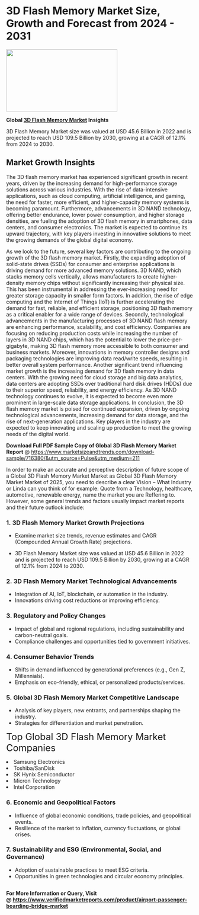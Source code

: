 <H1>3D Flash Memory Market Size, Growth and Forecast from 2024 - 2031</H1><img class="aligncenter size-medium wp-image-584254" src="https://thirdeyenews.in/wp-content/uploads/2024/09/Global-Market-Research-300x168.jpeg" alt="" width="300" height="168" /><p><strong>Global&nbsp;<a href="https://www.marketsizeandtrends.com/download-sample/716380/&amp;utm_source=Pulse&amp;utm_medium=211">3D Flash Memory Market</a> Insights</strong></p><p>3D Flash Memory Market size was valued at USD 45.6 Billion in 2022 and is projected to reach USD 109.5 Billion by 2030, growing at a CAGR of 12.1% from 2024 to 2030.</p><p><h2>Market Growth Insights</h2> <p>The 3D flash memory market has experienced significant growth in recent years, driven by the increasing demand for high-performance storage solutions across various industries. With the rise of data-intensive applications, such as cloud computing, artificial intelligence, and gaming, the need for faster, more efficient, and higher-capacity memory systems is becoming paramount. Furthermore, advancements in 3D NAND technology, offering better endurance, lower power consumption, and higher storage densities, are fueling the adoption of 3D flash memory in smartphones, data centers, and consumer electronics. The market is expected to continue its upward trajectory, with key players investing in innovative solutions to meet the growing demands of the global digital economy. </p> <p>As we look to the future, several key factors are contributing to the ongoing growth of the 3D flash memory market. Firstly, the expanding adoption of solid-state drives (SSDs) for consumer and enterprise applications is driving demand for more advanced memory solutions. 3D NAND, which stacks memory cells vertically, allows manufacturers to create higher-density memory chips without significantly increasing their physical size. This has been instrumental in addressing the ever-increasing need for greater storage capacity in smaller form factors. In addition, the rise of edge computing and the Internet of Things (IoT) is further accelerating the demand for fast, reliable, and efficient storage, positioning 3D flash memory as a critical enabler for a wide range of devices. Secondly, technological advancements in the manufacturing processes of 3D NAND flash memory are enhancing performance, scalability, and cost efficiency. Companies are focusing on reducing production costs while increasing the number of layers in 3D NAND chips, which has the potential to lower the price-per-gigabyte, making 3D flash memory more accessible to both consumer and business markets. Moreover, innovations in memory controller designs and packaging technologies are improving data read/write speeds, resulting in better overall system performance. Another significant trend influencing market growth is the increasing demand for 3D flash memory in data centers. With the growing need for cloud storage and big data analytics, data centers are adopting SSDs over traditional hard disk drives (HDDs) due to their superior speed, reliability, and energy efficiency. As 3D NAND technology continues to evolve, it is expected to become even more prominent in large-scale data storage applications. In conclusion, the 3D flash memory market is poised for continued expansion, driven by ongoing technological advancements, increasing demand for data storage, and the rise of next-generation applications. Key players in the industry are expected to keep innovating and scaling up production to meet the growing needs of the digital world. </p><p><span class=""><strong>Download Full PDF Sample Copy of Global 3D Flash Memory Market Report</strong> @ <a href="https://www.marketsizeandtrends.com/download-sample/716380/&amp;utm_source=Pulse&amp;utm_medium=211" target="_blank">https://www.marketsizeandtrends.com/download-sample/716380/&amp;utm_source=Pulse&amp;utm_medium=211</a></span></p><p>In order to make an accurate and perceptive description of future scope of a Global&nbsp;3D Flash Memory Market Market as Global&nbsp;3D Flash Memory Market Market of 2025, you need to describe a clear Vision &ndash; What Industry or Linda can you think of for example: Quote from a Technology, healthcare, automotive, renewable energy, name the market you are Reffering to. However, some general trends and factors usually impact market reports and their future outlook include:</p><h3>1.&nbsp;<strong>3D Flash Memory Market Growth Projections</strong></h3><ul><li>Examine market size trends, revenue estimates and CAGR (Compounded Annual Growth Rate) projections.</li><li><p>3D Flash Memory Market size was valued at USD 45.6 Billion in 2022 and is projected to reach USD 109.5 Billion by 2030, growing at a CAGR of 12.1% from 2024 to 2030.</p></li></ul><h3>2.&nbsp;<strong>3D Flash Memory Market Technological Advancements</strong></h3><ul><li>Integration of AI, IoT, blockchain, or automation in the industry.</li><li>Innovations driving cost reductions or improving efficiency.</li></ul><h3>3.&nbsp;<strong>Regulatory and Policy Changes</strong></h3><ul><li>Impact of global and regional regulations, including sustainability and carbon-neutral goals.</li><li>Compliance challenges and opportunities tied to government initiatives.</li></ul><h3>4.&nbsp;<strong>Consumer Behavior Trends</strong></h3><ul><li>Shifts in demand influenced by generational preferences (e.g., Gen Z, Millennials).</li><li>Emphasis on eco-friendly, ethical, or personalized products/services.</li></ul><h3>5.&nbsp;<strong>Global 3D Flash Memory Market Competitive Landscape</strong></h3><ul><li>Analysis of key players, new entrants, and partnerships shaping the industry.</li><li>Strategies for differentiation and market penetration.</li></ul><p data-pm-slice="1 1 []"><span style="color: inherit; font-family: inherit; font-size: 25px;">Top Global 3D Flash Memory Market Companies</span></p><div class="" data-test-id=""><p><li> Samsung Electronics</li><li> Toshiba/SanDisk</li><li> SK Hynix Semiconductor</li><li> Micron Technology</li><li> Intel Corporation</li></p></div><h3>6.&nbsp;<strong>Economic and Geopolitical Factors</strong></h3><ul><li>Influence of global economic conditions, trade policies, and geopolitical events.</li><li>Resilience of the market to inflation, currency fluctuations, or global crises.</li></ul><h3>7.&nbsp;<strong>Sustainability and ESG (Environmental, Social, and Governance)</strong></h3><ul><li>Adoption of sustainable practices to meet ESG criteria.</li><li>Opportunities in green technologies and circular economy principles.</li></ul><h2><strong style="font-size: 14px;">For More Information or Query, Visit @&nbsp;</strong><a style="background-color: #ffffff; font-size: 14px;" href="https://www.marketsizeandtrends.com/report/3d-flash-memory-market/" target="_blank">https://www.verifiedmarketreports.com/product/airport-passenger-boarding-bridge-market</a></h2>
